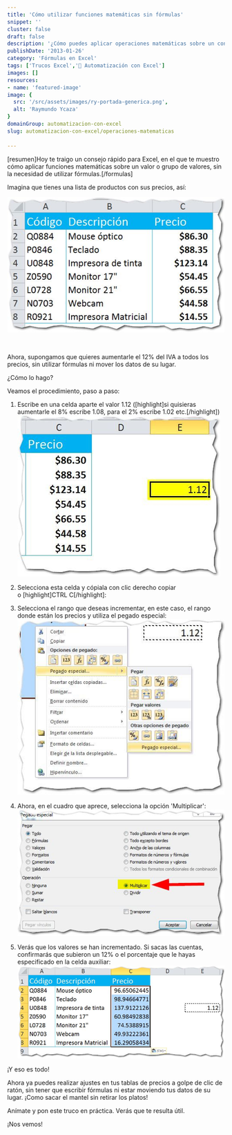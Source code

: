 ```yaml
---
title: 'Cómo utilizar funciones matemáticas sin fórmulas'
snippet: ''
cluster: false
draft: false 
description: '¿Cómo puedes aplicar operaciones matemáticas sobre un conjunto de valores en Excel, sin usar fórmulas? ¡Averígualo aquí!'
publishDate: '2013-01-26'
category: 'Fórmulas en Excel'
tags: ['Trucos Excel','🤖 Automatización con Excel']
images: []
resources: 
- name: 'featured-image'
image: {
  src: '/src/assets/images/ry-portada-generica.png',
  alt: 'Raymundo Ycaza'
}
domainGroup: automatizacion-con-excel
slug: automatizacion-con-excel/operaciones-matematicas

---
```


\[resumen\]Hoy te traigo un consejo rápido para Excel, en el que te muestro cómo aplicar funciones matemáticas sobre un valor o grupo de valores, sin la necesidad de utilizar fórmulas.\[/formulas\]

Imagina que tienes una lista de productos con sus precios, así:

[![truco-excel](/src/assets/images/2023/truco-excel1.jpg)](http://raymundoycaza.com/wp-content/uploads/truco-excel1.jpg)

 

Ahora, supongamos que quieres aumentarle el 12% del IVA a todos los precios, sin utilizar fórmulas ni mover los datos de su lugar.

¿Cómo lo hago?

Veamos el procedimiento, paso a paso:

1. Escribe en una celda aparte el valor 1.12 (\[highlight\]si quisieras aumentarle el 8% escribe 1.08, para el 2% escribe 1.02 etc.\[/highlight\]) [![truco-excel-002](/src/assets/images/2023/truco-excel-0021.jpg)](http://raymundoycaza.com/wp-content/uploads/truco-excel-0021.jpg) 
    
2. Selecciona esta celda y cópiala con clic derecho copiar o \[highlight\]CTRL C\[/highlight\]:
    
3. Selecciona el rango que deseas incrementar, en este caso, el rango donde están los precios y utiliza el pegado especial: [![truco-excel-003](/src/assets/images/2023/truco-excel-0031.jpg)](http://raymundoycaza.com/wp-content/uploads/truco-excel-0031.jpg)
    
4. Ahora, en el cuadro que aprece, selecciona la opción 'Multiplicar': [![truco-excel-004](/src/assets/images/2023/truco-excel-0041.jpg)](http://raymundoycaza.com/wp-content/uploads/truco-excel-0041.jpg)
    
5. Verás que los valores se han incrementado. Si sacas las cuentas, confirmarás que subieron un 12% o el porcentaje que le hayas especificado en la celda auxiliar: [![truco-excel-005](/src/assets/images/2023/truco-excel-0051.jpg)](http://raymundoycaza.com/wp-content/uploads/truco-excel-0051.jpg)
    

¡Y eso es todo!

Ahora ya puedes realizar ajustes en tus tablas de precios a golpe de clic de ratón, sin tener que escribir fórmulas ni estar moviendo tus datos de su lugar. ¡Como sacar el mantel sin retirar los platos!

Anímate y pon este truco en práctica. Verás que te resulta útil.

¡Nos vemos!
